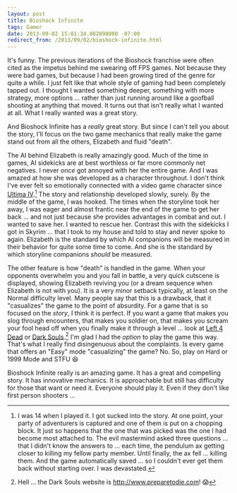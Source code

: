 ```yaml
---
layout: post
title: Bioshock Infinite
tags: Gamer
date: 2013-09-02 15:01:34.082898000 -07:00
redirect_from: /2013/09/02/bioshock-infinite.html
---
```


It's funny. The previous iterations of the Bioshock franchise were often cited as the impetus behind me swearing off FPS games. Not because they were bad games, but because I had been growing tired of the genre for quite a while. I just felt like that whole style of gaming had been completely tapped out. I thought I wanted something deeper, something with more strategy, more options ... rather than just running around like a goofball shooting at anything that moved. It turns out that isn't really what I wanted at all. What I really wanted was a great story.

And Bioshock Infinite has a *really* great story. But since I can't tell you about the story, I'll focus on the two game mechanics that really make the game stand out from all the others, Elizabeth and fluid "death".

The AI behind Elizabeth is really amazingly good. Much of the time in games, AI sidekicks are at best worthless or far more commonly net negatives. I never *once* got annoyed with her the entire game. And I was amazed at how she was developed as a character throughout. I don't think I've ever felt so emotionally connected with a video game character since [Ultima IV][ultima].[^1] The story and relationship developed slowly, surely. By the middle of the game, I was hooked. The times when the storyline took her away, I was eager and almost frantic near the end of the game to get her back ... and not just because she provides advantages in combat and out. I wanted to save her. I wanted to rescue her. Contrast this with the sidekicks I got in Skyrim ... that I took to my house and told to stay and never spoke to again. Elizabeth is the standard by which AI companions will be measured in their behavior for quite some time to come. And she is the standard by which storyline companions *should* be measured.

The other feature is how "death" is handled in the game. When your opponents overwhelm you and you fall in battle, a very quick cutscene is displayed, showing Elizabeth reviving you (or a dream sequence when Elizabeth is not with you). It is a very minor setback typically, at least on the Normal difficulty level. Many people say that this is a drawback, that it "casualizes" the game to the point of absurdity. For a game that is so focused on the *story*, I think it is perfect. If you want a game that makes you slog through encounters, that makes you soldier on, that makes you scream your fool head off when you finally make it through a level ... look at [Left 4 Dead][l4d] or [Dark Souls][darksouls].[^2] I'm glad I had the *option* to play the game this way. That's what I really find disingenuous about the complaints. Is every game that offers an "Easy" mode "casualizing" the game? No. So, play on Hard or 1999 Mode and STFU :laughing:

Bioshock Infinite really is an amazing game. It has a great and compelling story. It has innovative mechanics. It is approachable but still has difficulty for those that want or need it. Everyone should play it. Even if they don't like first person shooters ...

[^1]: I was 14 when I played it. I got sucked into the story. At one point, your party of adventurers is captured and one of them is put on a chopping block. It just so happens that the one that was picked was the one I had become most attached to. The evil mastermind asked three questions ... that I didn't know the answers to ... each time, the pendulum ax getting closer to killing my fellow party member. Until finally, the ax fell ... killing them. And the game automatically saved ... so I couldn't ever get them back without starting over. I was devastated.
[^2]: Hell ... the Dark Souls website is <http://www.preparetodie.com>! :scream:

[darksouls]: http://www.preparetodie.com/
[dixie]: http://www.waywordradio.org/whistling-dixie-origin/
[l4d]: http://www.l4d.com/blog/
[ultima]: http://en.wikipedia.org/wiki/Ultima_IV
